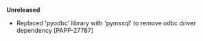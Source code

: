 **Unreleased**
* Replaced 'pyodbc' library with 'pymssql' to remove odbc driver dependency [PAPP-27787] 
